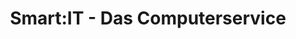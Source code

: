 ---
title: "Smart:IT - Das Computerservice"
url: /wien/smart-it-das-computerservice/
shop: Computer
---